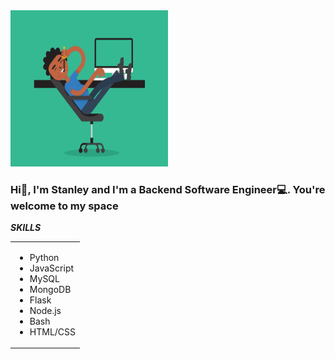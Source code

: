 <!DOCTYPE html>
<html lang="en">
<head>
  <meta charset="UTF-8">
  <meta name="viewport" content="width=device-width, initial-scale=1.0">
</head>
<body>
<img src="images/icon.gif" width="600" height="250" style="max-width:50%;"/>
<h3>Hi👋, I'm Stanley and I'm a Backend Software Engineer💻. You're welcome to my space</h3>
<table><tr><b><i>SKILLS</i></b></tr><td>
<ul><li>Python</li>
<li>JavaScript</li>
<li>MySQL</li>
<li>MongoDB</li>
<li>Flask</li>
<li>Node.js</li>
<li>Bash</li>
<li>HTML/CSS</li></ul></td>
</table>
</body>
</html>